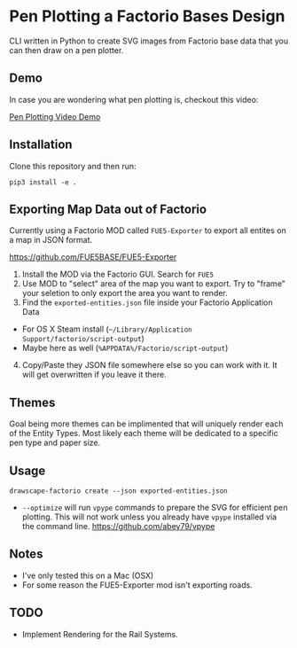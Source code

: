 # Pen Plotting a Factorio Bases Design
CLI written in Python to create SVG images from Factorio base data that you can then draw on a pen plotter.

## Demo
In case you are wondering what pen plotting is, checkout this video: 

[Pen Plotting Video Demo](https://www.youtube.com/shorts/DEY43r4u00o)

## Installation

Clone this repository and then run:

```
pip3 install -e .
```

## Exporting Map Data out of Factorio
Currently using a Factorio MOD called `FUE5-Exporter` to export all entites on a map in JSON format. 

https://github.com/FUE5BASE/FUE5-Exporter

1) Install the MOD via the Factorio GUI. Search for `FUE5`
2) Use MOD to "select" area of the map you want to export. Try to "frame" your seletion to only export the area you want to render. 
3) Find the `exported-entities.json` file inside your Factorio Application Data
  - For OS X Steam install (`~/Library/Application Support/factorio/script-output`)
  - Maybe here as well (`%APPDATA%/Factorio/script-output`)
4) Copy/Paste they JSON file somewhere else so you can work with it. It will get overwritten if you leave it there. 


## Themes
Goal being more themes can be implimented that will uniquely render each of the Entity Types. Most likely each theme will be dedicated to a specific pen type and paper size. 

## Usage

```
drawscape-factorio create --json exported-entities.json
```

- `--optimize` will run `vpype` commands to prepare the SVG for efficient pen plotting. This will not work unless you already have `vpype` installed via the command line. https://github.com/abey79/vpype

## Notes
- I've only tested this on a Mac (OSX)
- For some reason the FUE5-Exporter mod isn't exporting roads. 

## TODO
- Implement Rendering for the Rail Systems. 
